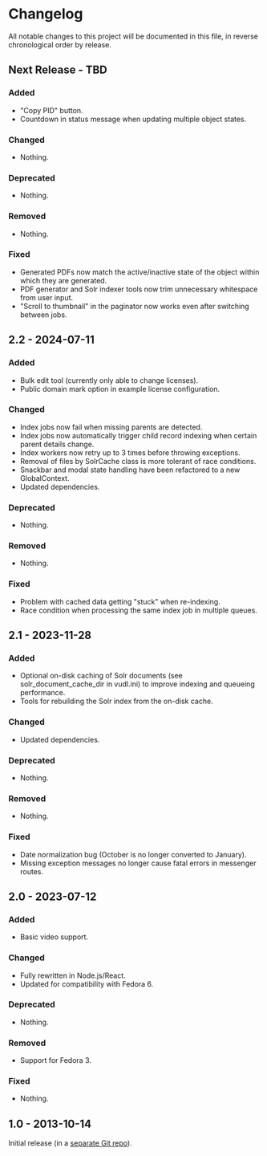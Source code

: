 # Changelog

All notable changes to this project will be documented in this file, in reverse chronological order by release.

## Next Release - TBD

### Added

- "Copy PID" button.
- Countdown in status message when updating multiple object states.

### Changed

- Nothing.

### Deprecated

- Nothing.

### Removed

- Nothing.

### Fixed

- Generated PDFs now match the active/inactive state of the object within which they are generated.
- PDF generator and Solr indexer tools now trim unnecessary whitespace from user input.
- "Scroll to thumbnail" in the paginator now works even after switching between jobs.

## 2.2 - 2024-07-11

### Added

- Bulk edit tool (currently only able to change licenses).
- Public domain mark option in example license configuration.

### Changed

- Index jobs now fail when missing parents are detected.
- Index jobs now automatically trigger child record indexing when certain parent details change.
- Index workers now retry up to 3 times before throwing exceptions.
- Removal of files by SolrCache class is more tolerant of race conditions.
- Snackbar and modal state handling have been refactored to a new GlobalContext.
- Updated dependencies.

### Deprecated

- Nothing.

### Removed

- Nothing.

### Fixed

- Problem with cached data getting "stuck" when re-indexing.
- Race condition when processing the same index job in multiple queues.

## 2.1 - 2023-11-28

### Added

- Optional on-disk caching of Solr documents (see solr_document_cache_dir in vudl.ini) to improve indexing and queueing performance.
- Tools for rebuilding the Solr index from the on-disk cache.

### Changed

- Updated dependencies.

### Deprecated

- Nothing.

### Removed

- Nothing.

### Fixed

- Date normalization bug (October is no longer converted to January).
- Missing exception messages no longer cause fatal errors in messenger routes.

## 2.0 - 2023-07-12

### Added

- Basic video support.

### Changed

- Fully rewritten in Node.js/React.
- Updated for compatibility with Fedora 6.

### Deprecated

- Nothing.

### Removed

- Support for Fedora 3.

### Fixed

- Nothing.

## 1.0 - 2013-10-14

Initial release (in a [separate Git repo](https://github.com/vufind-org/vudl)).
